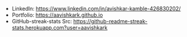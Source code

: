 
- LinkedIn: https://www.linkedin.com/in/avishkar-kamble-426830202/
- Portfolio: https://aavishkark.github.io
- GitHub-streak-stats Src: https://github-readme-streak-stats.herokuapp.com?user=aavishkark

